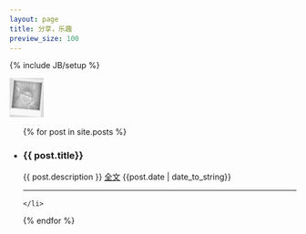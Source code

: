 ```yaml
---
layout: page
title: 分享，乐趣
preview_size: 100
---
```

{% include JB/setup %}

![avatar](https://github.com/belmount/belmount.github.com/blob/master/assets/images/avatar.JPG?raw=true)

<ul>
  {% for post in site.posts %}
    <li>
      <h3>{{ post.title}} </h3>
      <p>{{ post.description }} 
        <span class="pull-right">
          <a href="{{ post.url }}">全文</a>  {{post.date | date_to_string}}
        </span>
      </p>
      <hr/>
      
    </li>
  {% endfor %}
</ul>
